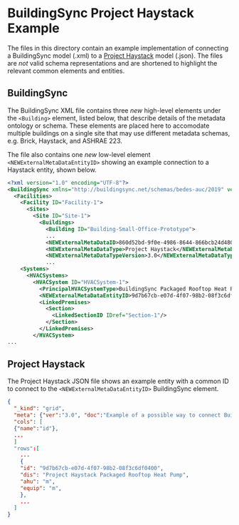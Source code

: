 # BuildingSync Project Haystack Example

The files in this directory contain an example implementation of connecting a BuildingSync model (.xml) to a [Project Haystack](https://project-haystack.org/) model (.json). The files are _not_ valid schema representations and are shortened to highlight the relevant common elements and entities.

## BuildingSync

The BuildingSync XML file contains three _new_ high-level elements under the `<Building>` element, listed below, that describe details of the metadata ontology or schema. These elements are placed here to accomodate multiple buildings on a single site that may use different metadata schemas, e.g. Brick, Haystack, and ASHRAE 223.
 
The file also contains one _new_ low-level element `<NEWExternalMetaDataEntityID>` showing an example connection to a Haystack entity, shown below.
 
```xml
<?xml version="1.0" encoding="UTF-8"?>
<BuildingSync xmlns="http://buildingsync.net/schemas/bedes-auc/2019" version="2.3.0">
  <Facilities>
    <Facility ID="Facility-1">
      <Sites>
        <Site ID="Site-1">
          <Buildings>
            <Building ID="Building-Small-Office-Prototype">
            ...
            <NEWExternalMetaDataID>860d52bd-9f0e-4986-8644-866bcb24d480</NEWExternalMetaDataID>
            <NEWExternalMetaDataType>Project Haystack</NEWExternalMetaDataType>
            <NEWExternalMetaDataTypeVersion>3.0</NEWExternalMetaDataTypeVersion>
            ...
    <Systems>
      <HVACSystems>
        <HVACSystem ID="HVACSystem-1">
          <PrincipalHVACSystemType>BuildingSync Packaged Rooftop Heat Pump</PrincipalHVACSystemType>
          <NEWExternalMetaDataEntityID>9d7b67cb-e07d-4f07-98b2-08f3c6df0400</NEWExternalMetaDataEntityID>
          <LinkedPremises>
            <Section>
              <LinkedSectionID IDref="Section-1"/>
            </Section>
          </LinkedPremises>
        </HVACSystem>      
...
```
 
## Project Haystack
 
The Project Haystack JSON file shows an example entity with a common ID to connect to the `<NEWExternalMetaDataEntityID>` BuildingSync element.
 
```json
{
  "_kind": "grid",
  "meta": {"ver":"3.0", "doc":"Example of a possible way to connect BuildingSync and Project Haystack."},
  "cols": [
  {"name":"id"},
  ...
  ]
  "rows":[
    ...
    {
    "id": "9d7b67cb-e07d-4f07-98b2-08f3c6df0400",
    "dis": "Project Haystack Packaged Rooftop Heat Pump",
    "ahu": "m",
    "equip": "m",
    },
    ...
  ]
}
```
